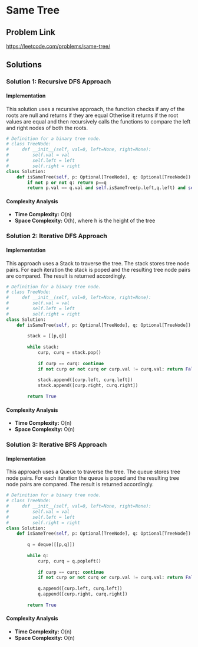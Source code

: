 # Same Tree

## Problem Link

https://leetcode.com/problems/same-tree/

## Solutions

### Solution 1: Recursive DFS Approach

#### Implementation
This solution uses a recursive approach, the function checks if any of the roots are null and returns if they are equal Otherise it returns if the root values are equal and then recursively calls the functions to compare the left and right nodes of both the roots.

```python
# Definition for a binary tree node.
# class TreeNode:
#     def __init__(self, val=0, left=None, right=None):
#         self.val = val
#         self.left = left
#         self.right = right
class Solution:
    def isSameTree(self, p: Optional[TreeNode], q: Optional[TreeNode]) -> bool:
        if not p or not q: return p==q
        return p.val == q.val and self.isSameTree(p.left,q.left) and self.isSameTree(p.right,q.right)
```

#### Complexity Analysis

- **Time Complexity:** O(n)
- **Space Complexity:** O(h), where h is the height of the tree

### Solution 2: Iterative DFS Approach

#### Implementation
This approach uses a Stack to traverse the tree. The stack stores tree node pairs. For each iteration the stack is poped and the resulting tree node pairs are compared. The result is returned accordingly.

```python
# Definition for a binary tree node.
# class TreeNode:
#     def __init__(self, val=0, left=None, right=None):
#         self.val = val
#         self.left = left
#         self.right = right
class Solution:
    def isSameTree(self, p: Optional[TreeNode], q: Optional[TreeNode]) -> bool:
        
        stack = [[p,q]]
        
        while stack:
            curp, curq = stack.pop()
            
            if curp == curq: continue
            if not curp or not curq or curp.val != curq.val: return False
            
            stack.append([curp.left, curq.left])
            stack.append([curp.right, curq.right])
        
        return True
```

#### Complexity Analysis

- **Time Complexity:** O(n)
- **Space Complexity:** O(n)

### Solution 3: Iterative BFS Approach

#### Implementation

This approach uses a Queue to traverse the tree. The queue stores tree node pairs. For each iteration the queue is poped and the resulting tree node pairs are compared. The result is returned accordingly.

```python
# Definition for a binary tree node.
# class TreeNode:
#     def __init__(self, val=0, left=None, right=None):
#         self.val = val
#         self.left = left
#         self.right = right
class Solution:
    def isSameTree(self, p: Optional[TreeNode], q: Optional[TreeNode]) -> bool:
        
        q = deque([[p,q]])
        
        while q:
            curp, curq = q.popleft()
            
            if curp == curq: continue
            if not curp or not curq or curp.val != curq.val: return False
            
            q.append([curp.left, curq.left])
            q.append([curp.right, curq.right])
        
        return True

```

#### Complexity Analysis

- **Time Complexity:** O(n)
- **Space Complexity:** O(n)